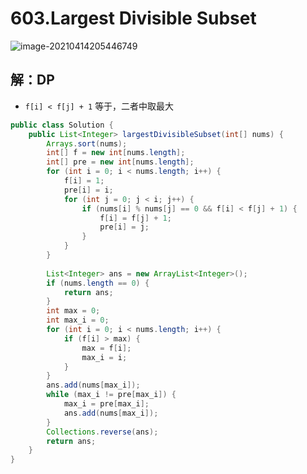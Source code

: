 # 603.Largest Divisible Subset

![image-20210414205446749](https://raw.githubusercontent.com/TWDH/Leetcode-From-Zero/pictures/img/image-20210414205446749.png)

## 解：DP

* `f[i] < f[j] + 1` 等于，二者中取最大

```java
public class Solution {
    public List<Integer> largestDivisibleSubset(int[] nums) {
        Arrays.sort(nums);
        int[] f = new int[nums.length];
        int[] pre = new int[nums.length];
        for (int i = 0; i < nums.length; i++) {
            f[i] = 1;
            pre[i] = i;
            for (int j = 0; j < i; j++) {
                if (nums[i] % nums[j] == 0 && f[i] < f[j] + 1) {
                    f[i] = f[j] + 1;
                    pre[i] = j;
                }
            }
        }
        
        List<Integer> ans = new ArrayList<Integer>();
        if (nums.length == 0) {
            return ans;
        }
        int max = 0;
        int max_i = 0;
        for (int i = 0; i < nums.length; i++) {
            if (f[i] > max) {
                max = f[i];
                max_i = i;
            }
        }
        ans.add(nums[max_i]);
        while (max_i != pre[max_i]) {
            max_i = pre[max_i];
            ans.add(nums[max_i]);
        }
        Collections.reverse(ans);
        return ans;
    }
}
```

